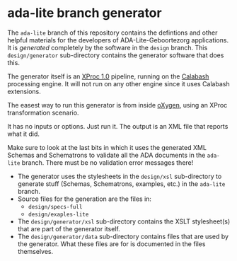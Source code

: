 # ada-lite branch generator

The `ada-lite` branch of this repository contains the defintions and other helpful materials for the developers of ADA-Lite-Geboortezorg applications. It is *generated* completely by the software in the `design` branch. This `design/generator` sub-directory contains the generator software that does this.

The generator itself is an [XProc 1.0](https://www.w3.org/TR/xproc/) pipeline, running on the [Calabash](https://xmlcalabash.com/) processing engine. It will not run on any other engine since it uses Calabash extensions.

The easest way to run this generator is from inside [oXygen](https://www.oxygenxml.com/), using an XProc transformation scenario.

It has no inputs or options. Just run it. The output is an XML file that reports what it did.

Make sure to look at the last bits in which it uses the generated XML Schemas and Schematrons to validate all the ADA documents in the `ada-lite` branch. There must be no validation error messages there!  

- The generator uses the stylesheets in the `design/xsl` sub-directory to generate stuff (Schemas, Schematrons, examples, etc.) in the `ada-lite` branch.
- Source files for the generation are the files in:
  - `design/specs-full` 
  - `design/exaples-lite` 
- The `design/generator/xsl` sub-directory contains the XSLT stylesheet(s) that are part of the generator itself. 
- The `design/generator/data` sub-directory contains files that are used by the generator. What these files are for is documented in the files themselves. 